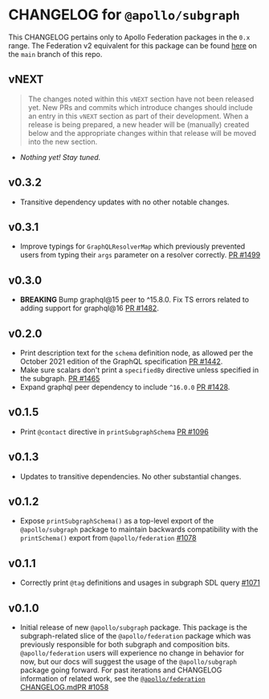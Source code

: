 # CHANGELOG for `@apollo/subgraph`

This CHANGELOG pertains only to Apollo Federation packages in the `0.x` range. The Federation v2 equivalent for this package can be found [here](https://github.com/apollographql/federation/blob/main/subgraph-js/CHANGELOG.md) on the `main` branch of this repo.

## vNEXT

> The changes noted within this `vNEXT` section have not been released yet.  New PRs and commits which introduce changes should include an entry in this `vNEXT` section as part of their development.  When a release is being prepared, a new header will be (manually) created below and the appropriate changes within that release will be moved into the new section.

- _Nothing yet! Stay tuned._

## v0.3.2

- Transitive dependency updates with no other notable changes.

## v0.3.1

- Improve typings for `GraphQLResolverMap` which previously prevented users from typing their `args` parameter on a resolver correctly. [PR #1499](https://github.com/apollographql/federation/pull/1499)

## v0.3.0

- __BREAKING__ Bump graphql@15 peer to ^15.8.0. Fix TS errors related to adding support for graphql@16 [PR #1482](https://github.com/apollographql/federation/pull/1482).

## v0.2.0

- Print description text for the `schema` definition node, as allowed per the October 2021 edition of the GraphQL specification [PR #1442](https://github.com/apollographql/federation/pull/1442).
- Make sure scalars don't print a `specifiedBy` directive unless specified in the subgraph. [PR #1465](https://github.com/apollographql/federation/pull/1465)
- Expand graphql peer dependency to include `^16.0.0` [PR #1428](https://github.com/apollographql/federation/pull/1428).

## v0.1.5

- Print `@contact` directive in `printSubgraphSchema` [PR #1096](https://github.com/apollographql/federation/pull/1096)

## v0.1.3

- Updates to transitive dependencies.  No other substantial changes.

## v0.1.2

- Expose `printSubgraphSchema()` as a top-level export of the `@apollo/subgraph` package to maintain backwards compatibility with the `printSchema()` export from `@apollo/federation` [#1078](https://github.com/apollographql/federation/pull/1078)

## v0.1.1

- Correctly print `@tag` definitions and usages in subgraph SDL query [#1071](https://github.com/apollographql/federation/pull/1071)

## v0.1.0

- Initial release of new `@apollo/subgraph` package. This package is the subgraph-related slice of the `@apollo/federation` package which was previously responsible for both subgraph and composition bits. `@apollo/federation` users will experience no change in behavior for now, but our docs will suggest the usage of the `@apollo/subgraph` package going forward. For past iterations and CHANGELOG information of related work, see the [`@apollo/federation` CHANGELOG.md](../federation-js/CHANGELOG.md)[PR #1058](https://github.com/apollographql/federation/pull/1058)

